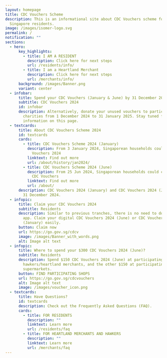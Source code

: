 ```yaml
---
layout: homepage
title: CDC Vouchers Scheme
description: This is an informational site about CDC Vouchers scheme for
  Singapore residents.
image: /images/isomer-logo.svg
permalink: /
notification: ""
sections:
  - hero:
      key_highlights:
        - title: I AM A RESIDENT
          description: Click here for next steps
          url: /residents/info/
        - title: I am a Heartland Merchant
          description: Click here for next steps
          url: /merchants/info/
      background: /images/Banner.png
      variant: center
  - infobar:
      title: Spend your CDC Vouchers (January & June) by 31 December 2024
      subtitle: CDC Vouchers 2024
      id: infobar
      description: Alternatively, donate your unused vouchers to participating
        charities from 1 December 2024 to 31 January 2025. Stay tuned for more
        information on this page.
  - textcards:
      title: About CDC Vouchers Scheme 2024
      id: textcards
      cards:
        - title: CDC Vouchers Scheme 2024 (January)
          description: From 3 January 2024, Singaporean households could claim $500 CDC
            Vouchers 2024
          linktext: Find out more
          url: /about/history/jan2024/
        - title: CDC Vouchers Scheme 2024 (June)
          description: From 25 Jun 2024, Singaporean households could claim $300 more in
            CDC Vouchers
          linktext: Find out more
          url: /about/
      description: CDC Vouchers 2024 (January) and CDC Vouchers 2024 (June) expire on
        31 December 2024.
  - infopic:
      title: Claim your CDC Vouchers 2024
      subtitle: Residents
      description: Similar to previous tranches, there is no need to download a mobile
        app. Claim your digital CDC Vouchers 2024 (June) or CDC Vouchers 2024
        (January) easily.
      button: Claim now
      url: https://go.gov.sg/cdcv
      image: /images/Banner_with_words.png
      alt: Image alt text
  - infopic:
      title: Where to spend your $300 CDC Vouchers 2024 (June)?
      subtitle: Residents
      description: Spend $150 CDC Vouchers 2024 (June) at participating
        hawkers/heartland merchants, and the other $150 at participating
        supermarkets.
      button: FIND PARTICIPATING SHOPS
      url: https://go.gov.sg/cdcvouchers
      alt: Image alt text
      image: /images/voucher_icon.png
  - textcards:
      title: Have Questions?
      id: textcards
      description: Check out the Frequently Asked Questions (FAQ).
      cards:
        - title: FOR RESIDENTS
          description: ""
          linktext: Learn more
          url: /residents/faq
        - title: FOR HEARTLAND MERCHANTS AND HAWKERS
          description: ""
          linktext: Learn more
          url: /merchants/faq
---
```


